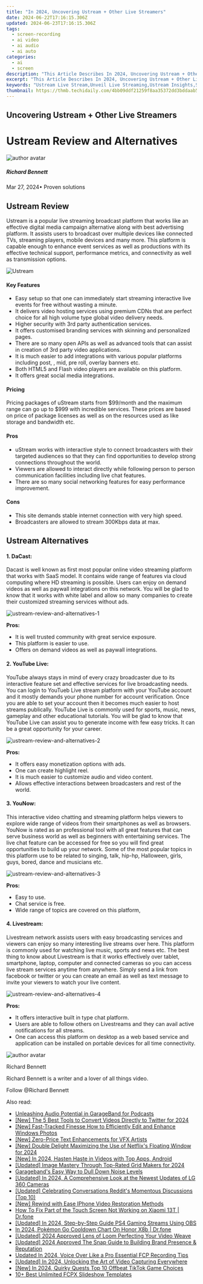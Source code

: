 ```yaml
---
title: "In 2024, Uncovering Ustream + Other Live Streamers"
date: 2024-06-22T17:16:15.306Z
updated: 2024-06-23T17:16:15.306Z
tags: 
  - screen-recording
  - ai video
  - ai audio
  - ai auto
categories: 
  - ai
  - screen
description: "This Article Describes In 2024, Uncovering Ustream + Other Live Streamers"
excerpt: "This Article Describes In 2024, Uncovering Ustream + Other Live Streamers"
keywords: "Ustream Live Stream,Unveil Live Streaming,Ustream Insights,Stream Discovery Guide,Live Streams Comparison,Top Stream Providers,Ustream vs Other Channels"
thumbnail: https://thmb.techidaily.com/4bb09ddf21259f8aa35372dd3bddaab5a52e4c2f70a7e62b027db40747b04fa4.jpeg
---
```


## Uncovering Ustream + Other Live Streamers

# Ustream Review and Alternatives

![author avatar](https://images.wondershare.com/filmora/article-images/richard-bennett.jpg)

##### Richard Bennett

 Mar 27, 2024• Proven solutions

## Ustream Review

 Ustream is a popular live streaming broadcast platform that works like an effective digital media campaign alternative along with best advertising platform. It assists users to broadcast over multiple devices like connected TVs, streaming players, mobile devices and many more. This platform is capable enough to enhance event services as well as productions with its effective technical support, performance metrics, and connectivity as well as transmission options.

![Ustream](https://images.wondershare.com/filmora/article-images/ustream.jpg)

#### Key Features

* Easy setup so that one can immediately start streaming interactive live events for free without wasting a minute.
* It delivers video hosting services using premium CDNs that are perfect choice for all high volume type global video delivery needs.
* Higher security with 3rd party authentication services.
* It offers customised branding services with skinning and personalized pages.
* There are so many open APIs as well as advanced tools that can assist in creation of 3rd party video applications.
* It is much easier to add integrations with various popular platforms including post, , mid, pre roll, overlay banners etc.
* Both HTML5 and Flash video players are available on this platform.
* It offers great social media integrations.

#### Pricing

 Pricing packages of uStream starts from $99/month and the maximum range can go up to $999 with incredible services. These prices are based on price of package licenses as well as on the resources used as like storage and bandwidth etc.

#### Pros

* uStream works with interactive style to connect broadcasters with their targeted audiences so that they can find opportunities to develop strong connections throughout the world.
* Viewers are allowed to interact directly while following person to person communication facilities including live chat features.
* There are so many social networking features for easy performance improvement.

#### Cons

* This site demands stable internet connection with very high speed.
* Broadcasters are allowed to stream 300Kbps data at max.

## Ustream Alternatives

#### 1. DaCast:

 Dacast is well known as first most popular online video streaming platform that works with SaaS model. It contains wide range of features via cloud computing where HD streaming is possible. Users can enjoy on demand videos as well as paywall integrations on this network. You will be glad to know that it works with white label and allow so many companies to create their customized streaming services without ads.

![ustream-review-and-alternatives-1](https://images.wondershare.com/filmora/article-images/ustream-review-and-alternatives-1.jpg)

**Pros:**

* It is well trusted community with great service exposure.
* This platform is easier to use.
* Offers on demand videos as well as paywall integrations.

#### 2. YouTube Live:

 YouTube always stays in mind of every crazy broadcaster due to its interactive feature set and effective services for live broadcasting needs. You can login to YouTueb Live stream platform with your YouTube account and it mostly demands your phone number for account verification. Once you are able to set your account then it becomes much easier to host streams publically. YouTube Live is commonly used for sports, music, news, gameplay and other educational tutorials. You will be glad to know that YouTube Live can assist you to generate income with few easy tricks. It can be a great opportunity for your career.

![ustream-review-and-alternatives-2](https://images.wondershare.com/filmora/article-images/ustream-review-and-alternatives-2.jpg)

**Pros:**

* It offers easy monetization options with ads.
* One can create highlight reel.
* It is much easier to customize audio and video content.
* Allows effective interactions between broadcasters and rest of the world.

#### 3. YouNow:

 This interactive video chatting and streaming platform helps viewers to explore wide range of videos from their smartphones as well as browsers. YouNow is rated as an professional tool with all great features that can serve business world as well as beginners with entertaining services. The live chat feature can be accessed for free so you will find great opportunities to build up your network. Some of the most popular topics in this platform use to be related to singing, talk, hip-hp, Halloween, girls, guys, bored, dance and musicians etc.

![ustream-review-and-alternatives-3](https://images.wondershare.com/filmora/article-images/ustream-review-and-alternatives-3.jpg)

**Pros:**

* Easy to use.
* Chat service is free.
* Wide range of topics are covered on this platform,

#### 4. Livestream:

 Livestream network assists users with easy broadcasting services and viewers can enjoy so many interesting live streams over here. This platform is commonly used for watching live music, sports and news etc. The best thing to know about Livestream is that it works effectively over tablet, smartphone, laptop, computer and connected cameras so you can access live stream services anytime from anywhere. Simply send a link from facebook or twitter or you can create an email as well as text message to invite your viewers to watch your live content.

![ustream-review-and-alternatives-4](https://images.wondershare.com/filmora/article-images/ustream-review-and-alternatives-4.jpg)

**Pros:**

* It offers interactive built in type chat platform.
* Users are able to follow others on Livestreams and they can avail active notifications for all streams.
* One can access this platform on desktop as a web based service and application can be installed on portable devices for all time connectivity.

![author avatar](https://images.wondershare.com/filmora/article-images/richard-bennett.jpg)

Richard Bennett

Richard Bennett is a writer and a lover of all things video.

Follow @Richard Bennett


<ins class="adsbygoogle"
     style="display:block"
     data-ad-format="autorelaxed"
     data-ad-client="ca-pub-7571918770474297"
     data-ad-slot="1223367746"></ins>



<ins class="adsbygoogle"
     style="display:block"
     data-ad-client="ca-pub-7571918770474297"
     data-ad-slot="8358498916"
     data-ad-format="auto"
     data-full-width-responsive="true"></ins>


<span class="atpl-alsoreadstyle">Also read:</span>
<div><ul>
<li><a href="https://fox-http.techidaily.com/unleashing-audio-potential-in-garageband-for-podcasts/"><u>Unleashing Audio Potential in GarageBand for Podcasts</u></a></li>
<li><a href="https://fox-http.techidaily.com/new-the-5-best-tools-to-convert-videos-directly-to-twitter-for-2024/"><u>[New] The 5 Best Tools to Convert Videos Directly to Twitter for 2024</u></a></li>
<li><a href="https://fox-http.techidaily.com/new-fast-tracked-finesse-how-to-efficiently-edit-and-enhance-windows-photos/"><u>[New] Fast-Tracked Finesse  How to Efficiently Edit and Enhance Windows Photos</u></a></li>
<li><a href="https://fox-http.techidaily.com/new-zero-price-text-enhancements-for-vfx-artists/"><u>[New] Zero-Price Text Enhancements for VFX Artists</u></a></li>
<li><a href="https://fox-http.techidaily.com/new-double-delight-maximizing-the-use-of-netflixs-floating-window-for-2024/"><u>[New] Double Delight  Maximizing the Use of Netflix's Floating Window for 2024</u></a></li>
<li><a href="https://fox-http.techidaily.com/new-in-2024-hasten-haste-in-videos-with-top-apps-android/"><u>[New] In 2024, Hasten Haste in Videos with Top Apps, Android</u></a></li>
<li><a href="https://fox-http.techidaily.com/updated-image-mastery-through-top-rated-grid-makers-for-2024/"><u>[Updated] Image Mastery Through Top-Rated Grid Makers for 2024</u></a></li>
<li><a href="https://fox-http.techidaily.com/garagebands-easy-way-to-dull-down-noise-levels/"><u>Garageband's Easy Way to Dull Down Noise Levels</u></a></li>
<li><a href="https://fox-http.techidaily.com/updated-in-2024-a-comprehensive-look-at-the-newest-updates-of-lg-360-cameras/"><u>[Updated] In 2024, A Comprehensive Look at the Newest Updates of LG 360 Cameras</u></a></li>
<li><a href="https://fox-http.techidaily.com/updated-celebrating-conversations-reddits-momentous-discussions-top-10/"><u>[Updated] Celebrating Conversations  Reddit's Momentous Discussions (Top 10)</u></a></li>
<li><a href="https://extra-skills.techidaily.com/new-rewind-with-ease-iphone-video-restoration-methods/"><u>[New] Rewind with Ease  IPhone Video Restoration Methods</u></a></li>
<li><a href="https://fix-guide.techidaily.com/how-to-fix-part-of-the-touch-screen-not-working-on-xiaomi-13t-drfone-by-drfone-fix-android-problems-fix-android-problems/"><u>How To Fix Part of the Touch Screen Not Working on Xiaomi 13T | Dr.fone</u></a></li>
<li><a href="https://screen-activity-recording.techidaily.com/updated-in-2024-step-by-step-guide-ps4-gaming-streams-using-obs/"><u>[Updated] In 2024, Step-by-Step Guide  PS4 Gaming Streams Using OBS</u></a></li>
<li><a href="https://pokemon-go-android.techidaily.com/in-2024-pokemon-go-cooldown-chart-on-honor-x8b-drfone-by-drfone-virtual-android/"><u>In 2024, Pokémon Go Cooldown Chart On Honor X8b | Dr.fone</u></a></li>
<li><a href="https://screen-video-capture.techidaily.com/updated-2024-approved-lens-of-loom-perfecting-your-video-weave/"><u>[Updated] 2024 Approved  Lens of Loom  Perfecting Your Video Weave</u></a></li>
<li><a href="https://snapchat-videos.techidaily.com/updated-2024-approved-the-snap-guide-to-building-brand-presence-and-reputation/"><u>[Updated] 2024 Approved  The Snap Guide to Building Brand Presence & Reputation</u></a></li>
<li><a href="https://video-content-creator.techidaily.com/updated-in-2024-voice-over-like-a-pro-essential-fcp-recording-tips/"><u>Updated In 2024, Voice Over Like a Pro Essential FCP Recording Tips</u></a></li>
<li><a href="https://screen-activity-recording.techidaily.com/updated-in-2024-unlocking-the-art-of-video-capturing-everywhere/"><u>[Updated] In 2024, Unlocking the Art of Video Capturing Everywhere</u></a></li>
<li><a href="https://tiktok-video-recordings.techidaily.com/new-in-2024-quirky-quests-top-10-offbeat-tiktok-game-choices/"><u>[New] In 2024, Quirky Quests  Top 10 Offbeat TikTok Game Choices</u></a></li>
<li><a href="https://ai-video-editing.techidaily.com/10plus-best-unlimited-fcpx-slideshow-templates/"><u>10+ Best Unlimited FCPX Slideshow Templates</u></a></li>
</ul></div>
